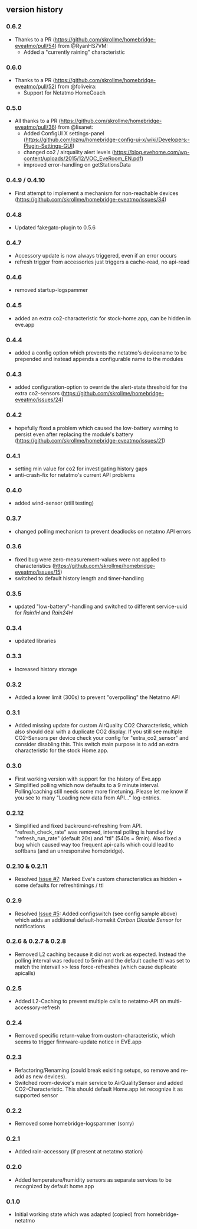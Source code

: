 ## version history

### 0.6.2
- Thanks to a PR (https://github.com/skrollme/homebridge-eveatmo/pull/54) from @RyanHS7VM:
    - Added a "currently raining" characteristic 

### 0.6.0
- Thanks to a PR (https://github.com/skrollme/homebridge-eveatmo/pull/52) from @foliveira:
    - Support for Netatmo HomeCoach

### 0.5.0
- All thanks to a PR (https://github.com/skrollme/homebridge-eveatmo/pull/36) from @lisanet:
    - Added ConfigUI X settings-panel (https://github.com/oznu/homebridge-config-ui-x/wiki/Developers:-Plugin-Settings-GUI)
    - changed co2 / airquality alert levels (https://blog.evehome.com/wp-content/uploads/2015/12/VOC_EveRoom_EN.pdf)
    - improved error-handling on getStationsData

### 0.4.9 / 0.4.10
- First attempt to implement a mechanism for non-reachable devices (https://github.com/skrollme/homebridge-eveatmo/issues/34)

### 0.4.8
- Updated fakegato-plugin to 0.5.6

### 0.4.7
- Accessory update is now always triggered, even if an error occurs
- refresh trigger from accessories just triggers a cache-read, no api-read

### 0.4.6
- removed startup-logspammer

### 0.4.5
- added an extra co2-characteristic for stock-home.app, can be hidden in eve.app

### 0.4.4
- added a config option which prevents the netatmo's devicename to be prepended and instead appends a configurable name to the modules

### 0.4.3
- added configuration-option to override the alert-state threshold for the extra co2-sensors (https://github.com/skrollme/homebridge-eveatmo/issues/24)

### 0.4.2
- hopefully fixed a problem which caused the low-battery warning to persist even after replacing the module's battery (https://github.com/skrollme/homebridge-eveatmo/issues/21)

### 0.4.1
- setting min value for co2 for investigating history gaps
- anti-crash-fix for netatmo's current API problems

### 0.4.0
- added wind-sensor (still testing)

### 0.3.7
- changed polling mechanism to prevent deadlocks on netatmo API errors 

### 0.3.6
- fixed bug were zero-measurement-values were not applied to characteristics (https://github.com/skrollme/homebridge-eveatmo/issues/15)
- switched to default history length and timer-handling

### 0.3.5
- updated "low-battery"-handling and switched to different service-uuid for _Rain1H_ and _Rain24H_

### 0.3.4
- updated libraries

### 0.3.3
- Increased history storage 

### 0.3.2
- Added a lower limit (300s) to prevent "overpolling" the Netatmo API

### 0.3.1
- Added missing update for custom AirQuality CO2 Characteristic, which also should deal with a duplicate CO2 display. If you still see multiple CO2-Sensors per device check your config for "extra_co2_sensor" and consider disabling this. This switch main purpose is to add an extra characteristic for the stock Home.app.

### 0.3.0
- First working version with support for the history of Eve.app
- Simplified polling which now defaults to a 9 minute interval. Polling/caching still needs some more finetuning. Please let me know if you see to many "Loading new data from API..." log-entries.

### 0.2.12
- Simplified and fixed backround-refreshing from API. "refresh_check_rate" was removed, internal polling is handled by "refresh_run_rate" (default 20s) and "ttl" (540s = 9min). Also fixed a bug which caused way too frequent api-calls which could lead to softbans (and an unresponsive homebridge).

### 0.2.10 & 0.2.11
- Resolved [Issue #7](https://github.com/skrollme/homebridge-eveatmo/issues/7): Marked Eve's custom characteristics as hidden + some defaults for refreshtimings / ttl

### 0.2.9
- Resolved [Issue #5](https://github.com/skrollme/homebridge-eveatmo/issues/5): Added configswitch (see config sample above) which adds an additional default-homekit _Carbon Dioxide Sensor_ for notifications

### 0.2.6 & 0.2.7 & 0.2.8
- Removed L2 caching because it did not work as expected. Instead the polling interval was reduced to 5min and the default cache ttl was set to match the intervall >> less force-refreshes (which cause duplicate apicalls)

### 0.2.5
- Added L2-Caching to prevent multiple calls to netatmo-API on multi-accessory-refresh

### 0.2.4
- Removed specific return-value from custom-characteristic, which seems to trigger firmware-update notice in EVE.app

### 0.2.3
- Refactoring/Renaming (could break exisiting setups, so remove and re-add as new devices).
- Switched room-device's main service to AirQualitySensor and added CO2-Characteristic. This should default Home.app let recognize it as supported sensor

### 0.2.2
- Removed some homebridge-logspammer (sorry)

### 0.2.1
- Added rain-accessory (if present at netatmo station)

### 0.2.0
- Added temperature/humidity sensors as separate services to be recognized by default home.app

### 0.1.0
- Initial working state which was adapted (copied) from homebridge-netatmo
